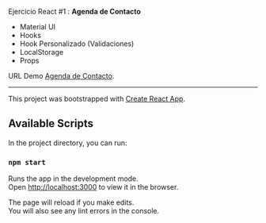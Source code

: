 Ejercicio React #1 : **Agenda de Contacto**

* Material UI
* Hooks
* Hook Personalizado (Validaciones)
* LocalStorage
* Props

URL Demo [Agenda de Contacto](https://wizardly-archimedes-f839e9.netlify.app/).

----

This project was bootstrapped with [Create React App](https://github.com/facebook/create-react-app).

## Available Scripts

In the project directory, you can run:

### `npm start`

Runs the app in the development mode.<br />
Open [http://localhost:3000](http://localhost:3000) to view it in the browser.

The page will reload if you make edits.<br />
You will also see any lint errors in the console.
